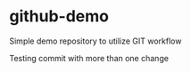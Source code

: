 # github-demo
Simple demo repository to utilize GIT workflow

Testing commit with more than one change